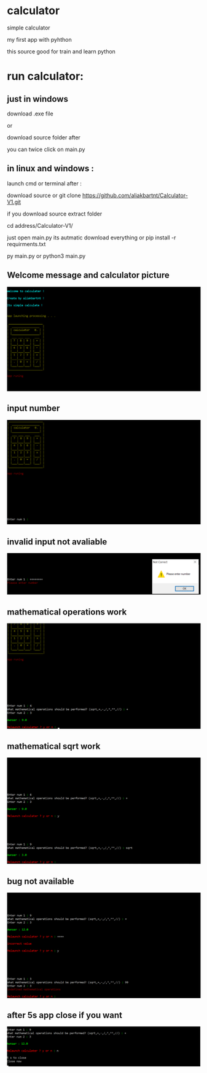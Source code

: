 # calculator

simple calculator

my first app with pyhthon

this source good for train and learn python

# run calculator:
## just in windows 
download .exe file 

or

download source folder after 

you can twice click on main.py
## in linux and windows : 
launch cmd or terminal after :

download source or git clone https://github.com/aliakbartnt/Calculator-V1.git

if you download source extract folder 

cd address/Calculator-V1/ 

just open main.py its autmatic download everything 
or
pip install -r requirments.txt

py main.py    or python3 main.py


## Welcome message and calculator picture
![Welcome message and calculate picture](/images/first.png)
## input number
![input number](/images/input1.png)
## invalid input not avaliable
![invalid input not avaliable](/images/num-error.png)
## mathematical operations work
![mathematical operations work](/images/plus-work.png)
## mathematical sqrt work
![mathematical sqrt work](/images/sqrt-work.png)
## bug not available
![bug not available](/images/try-bug.png)
## after 5s app close if you want
![after 5s app close if you want](/images/end.png)
